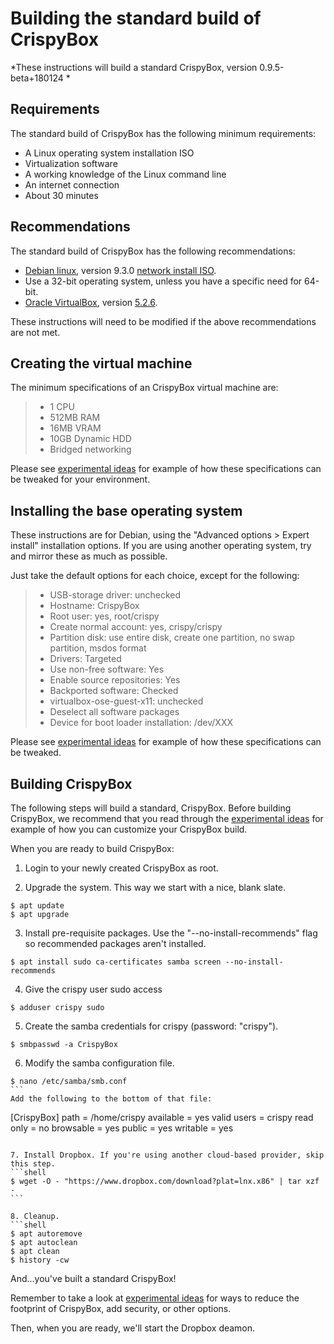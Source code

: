 # Building the standard build of CrispyBox
*These instructions will build a standard CrispyBox, version 0.9.5-beta+180124 *  

## Requirements
The standard build of CrispyBox has the following minimum requirements:
* A Linux operating system installation ISO
* Virtualization software
* A working knowledge of the Linux command line
* An internet connection
* About 30 minutes

## Recommendations
The standard build of CrispyBox has the following recommendations:
* [Debian linux](https://www.debian.org), version 9.3.0 [network install ISO](https://www.debian.org/CD/netinst/).
* Use a 32-bit operating system, unless you have a specific need for 64-bit.
* [Oracle VirtualBox](https://www.virtualbox.org/), version [5.2.6](http://download.virtualbox.org/virtualbox/5.2.6/).

These instructions will need to be modified if the above recommendations are not met.

## Creating the virtual machine
The minimum specifications of an CrispyBox virtual machine are:
> * 1 CPU
> * 512MB RAM
> * 16MB VRAM
> * 10GB Dynamic HDD
> * Bridged networking

Please see [experimental ideas](https://github.com/APrettyCoolProgram/CrispyBox/blob/master/Experimental_ideas.md) for example of how these specifications can be tweaked for your environment. 

## Installing the base operating system
These instructions are for Debian, using the "Advanced options > Expert install" installation options. If you are using another operating system, try and mirror these as much as possible.

Just take the default options for each choice, except for the following:
> * USB-storage driver: unchecked
> * Hostname: CrispyBox
> * Root user: yes, root/crispy
> * Create normal account: yes, crispy/crispy
> * Partition disk: use entire disk, create one partition, no swap partition, msdos format
> * Drivers: Targeted
> * Use non-free software: Yes
> * Enable source repositories: Yes
> * Backported software: Checked
> * virtualbox-ose-guest-x11: unchecked
> * Deselect all software packages
> * Device for boot loader installation: /dev/XXX

Please see [experimental ideas](https://github.com/APrettyCoolProgram/CrispyBox/blob/master/Experimental_ideas.md) for example of how these specifications can be tweaked. 

## Building CrispyBox
The following steps will build a standard, CrispyBox. Before building CrispyBox, we recommend that you read through the [experimental ideas](https://github.com/APrettyCoolProgram/CrispyBox/blob/master/Experimental_ideas.md) for example of how you can customize your CrispyBox build.

When you are ready to build CrispyBox:
1. Login to your newly created CrispyBox as root.

2. Upgrade the system. This way we start with a nice, blank slate.
```shell
$ apt update
$ apt upgrade
```

3. Install pre-requisite packages. Use the "--no-install-recommends" flag so recommended packages aren't installed.
```shell
$ apt install sudo ca-certificates samba screen --no-install-recommends
```

4. Give the crispy user sudo access
```shell
$ adduser crispy sudo
```

5. Create the samba credentials for crispy (password: "crispy").
```shell
$ smbpasswd -a CrispyBox
``` 

6. Modify the samba configuration file.
```shell
$ nano /etc/samba/smb.conf
``` 
Add the following to the bottom of that file:
```
[CrispyBox]
path = /home/crispy
available = yes
valid users = crispy
read only = no
browsable = yes
public = yes
writable = yes
```

7. Install Dropbox. If you're using another cloud-based provider, skip this step.
```shell
$ wget -O - "https://www.dropbox.com/download?plat=lnx.x86" | tar xzf -
``` 

8. Cleanup.
```shell
$ apt autoremove
$ apt autoclean
$ apt clean
$ history -cw
```
And...you've built a standard CrispyBox!

Remember to take a look at [experimental ideas](https://github.com/APrettyCoolProgram/CrispyBox/blob/master/Experimental_ideas.md) for ways to reduce the footprint of CrispyBox, add security, or other options.

Then, when you are ready, we'll start the Dropbox deamon.
